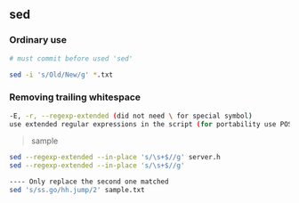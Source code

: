 ## sed
### Ordinary use
```bash
# must commit before used 'sed'

sed -i 's/Old/New/g' *.txt
```

### Removing trailing whitespace
```bash
-E, -r, --regexp-extended (did not need \ for special symbol)
use extended regular expressions in the script (for portability use POSIX -E).
```
> sample

```bash
sed --regexp-extended --in-place 's/\s+$//g' server.h
sed --regexp-extended --in-place 's/\s+$//g'

---- Only replace the second one matched
sed 's/ss.go/hh.jump/2' sample.txt
```
